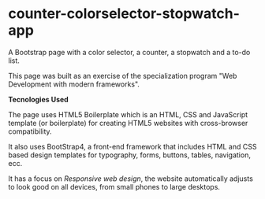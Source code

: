 # counter-colorselector-stopwatch-app
A Bootstrap page with a color selector, a counter, a stopwatch and a to-do list.

This page was built as an exercise of the specialization program "Web Development with modern frameworks".

**Tecnologies Used** 

The page uses HTML5 Boilerplate which is an HTML, CSS and JavaScript template (or boilerplate) for creating HTML5 websites with cross-browser compatibility.

It also uses BootStrap4, a front-end framework that includes HTML and CSS based design templates for typography, forms, buttons, tables, navigation, ecc.

It has a focus on _Responsive web design_, the website automatically adjusts to look good on all devices, from small phones to large desktops.
